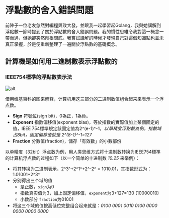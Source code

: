 # 浮點數的舍入錯誤問題

前陣子一位老友忽然對編程興致大發，並跟我一起學習起Golang，我與她講解到浮點數一節時提到了關於浮點數的舍入錯誤問題。我的慣性思維令我對這一概念一帶而過，但她卻突然刨根問底。我嘗試講解的時候才發現自己對這個知識點也並未真正掌握，於是便重新整理了一遍關於浮點數的基礎概念。

## 計算機是如何用二進制數表示浮點數的

### IEEE754標準的浮點數表示法

![alt](https://upload.wikimedia.org/wikipedia/commons/7/75/General_floating_point_frac.svg)

借用维基百科的图来解释，计算机用这三部分的二进制数值组合起来来表示一个浮点数。

- **Sign** 符號位(sign bit)，0為正，1為負。
- **Exponent** 指數偏移值(exponent bias)，等於指數的實際值加上某個固定的值，IEEE 754標準規定該固定值為2^(e-1)^-1，*以單精度浮點數為例，指數域占8bit，固定偏移值就是 2^(8-1)^-1=127*
- **Fraction** 分數值(fraction)，儲存「有效數」的小數部份

以单精度（32bit）浮点数为例，用人类思维方式将十进制数转换为IEEE754標準的计算机浮点数的过程如下（以一个简单的十进制数 *10.25* 来举例）：

- 将其转换为二进制表示，2^3^+2^1^+2^-2^ = 1010.01，其指数形式为：1.01001*2^3^
- 分别得出三个域的值
  - 是正数，`sign`为0
  - 指数真实值为3，加上固定偏移值，`exponent`为3+127=130 (10000010)
  - 小数部分 `fraction`为01001
- 将这三个域的值按高低位完整组合起来就是：*0100 0001 0010 0100 0000 0000 0000 0000*

